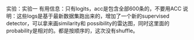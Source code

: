 实验：实验一
有用信息：只有logits，acc是包含全部600条的，不要用ACC
说明：这些logs是基于最新数据集跑出来的，增加了一个新的supervised detector，可以拿来画similarity和 possibility的雷达图，同时这里面的probability是相对的。都是按顺序的，这次没有shuffle。